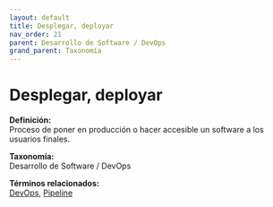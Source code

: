 ```yaml
---
layout: default
title: Desplegar, deployar
nav_order: 21
parent: Desarrollo de Software / DevOps
grand_parent: Taxonomía
---
```


# Desplegar, deployar

**Definición:**  
Proceso de poner en producción o hacer accesible un software a los usuarios finales.

**Taxonomía:**  
Desarrollo de Software / DevOps

**Términos relacionados:**  
[DevOps](https://maleniski.github.io/diccionario-angl-tec-mx/docs/taxonomia/desarrollo--de--software--/--devops/devops.html), [Pipeline](https://maleniski.github.io/diccionario-angl-tec-mx/docs/taxonomia/desarrollo--de--software--/--devops/pipeline.html)
